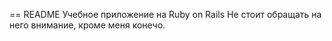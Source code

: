 == README
Учебное приложение на Ruby on Rails
Не стоит обращать на него внимание, кроме меня конечо.